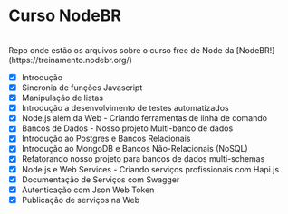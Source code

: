 # Curso NodeBR
<br>
Repo onde estão os arquivos sobre o curso free de Node da [NodeBR!](https://treinamento.nodebr.org/)

- [x] Introdução
- [x] Sincronia de funções Javascript
- [x] Manipulação de listas
- [x] Introdução a desenvolvimento de testes automatizados
- [x] Node.js além da Web - Criando ferramentas de linha de comando
- [x] Bancos de Dados - Nosso projeto Multi-banco de dados
- [x] Introdução ao Postgres e Bancos Relacionais
- [x] Introdução ao MongoDB e Bancos Não-Relacionais (NoSQL)
- [x] Refatorando nosso projeto para bancos de dados multi-schemas
- [x] Node.js e Web Services - Criando serviços profissionais com Hapi.js
- [x] Documentação de Serviços com Swagger
- [x] Autenticação com Json Web Token
- [x] Publicação de serviços na Web
